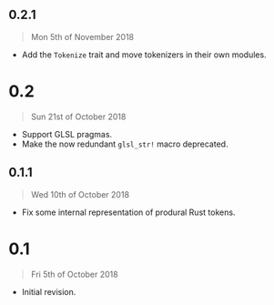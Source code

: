 ## 0.2.1

> Mon 5th of November 2018

  - Add the `Tokenize` trait and move tokenizers in their own modules.

# 0.2

> Sun 21st of October 2018

  - Support GLSL pragmas.
  - Make the now redundant `glsl_str!` macro deprecated.

## 0.1.1

> Wed 10th of October 2018

  - Fix some internal representation of produral Rust tokens.

# 0.1

> Fri 5th of October 2018

  - Initial revision.
